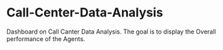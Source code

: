 # Call-Center-Data-Analysis
Dashboard on Call Canter Data Analysis. The goal is to display the Overall performance of the Agents.
